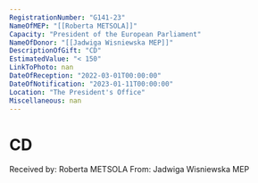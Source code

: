 ```yaml
---
RegistrationNumber: "G141-23"
NameOfMEP: "[[Roberta METSOLA]]"
Capacity: "President of the European Parliament"
NameOfDonor: "[[Jadwiga Wisniewska MEP]]"
DescriptionOfGift: "CD"
EstimatedValue: "< 150"
LinkToPhoto: nan
DateOfReception: "2022-03-01T00:00:00"
DateOfNotification: "2023-01-11T00:00:00"
Location: "The President's Office"
Miscellaneous: nan
---
```


# CD

Received by: Roberta METSOLA
From: Jadwiga Wisniewska MEP
